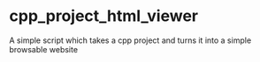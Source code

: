 # cpp_project_html_viewer

A simple script which takes a cpp project and turns it into a simple browsable website
